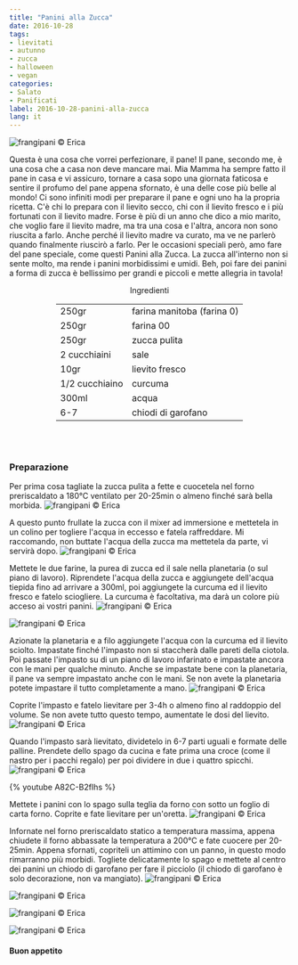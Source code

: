 ```yaml
---
title: "Panini alla Zucca"
date: 2016-10-28
tags:
- lievitati
- autunno
- zucca
- halloween
- vegan
categories:
- Salato
- Panificati
label: 2016-10-28-panini-alla-zucca
lang: it
---
```

![](header.jpg "frangipani © Erica")

Questa è una cosa che vorrei perfezionare, il pane! Il pane, secondo me, è una cosa che a casa non deve mancare mai. Mia Mamma ha sempre fatto il pane in casa e vi assicuro, tornare a casa sopo una giornata faticosa e sentire il profumo del pane appena sfornato, è una delle cose più belle al mondo! Ci sono infiniti modi per preparare il pane e ogni uno ha la propria ricetta. C'è chi lo prepara con il lievito secco, chi con il lievito fresco e i più fortunati con il lievito madre. Forse è più di un anno che dico a mio marito, che voglio fare il lievito madre, ma tra una cosa e l'altra, ancora non sono riuscita a farlo. Anche perché il lievito madre va curato, ma ve ne parlerò quando finalmente riuscirò a farlo. Per le occasioni speciali però, amo fare del pane speciale, come questi Panini alla Zucca. La zucca all'interno non si sente molto, ma rende i panini morbidissimi e umidi. Beh, poi fare dei panini a forma di zucca è bellissimo per grandi e piccoli e mette allegria in tavola!

<div id="wrapper" style="text-align: center">
  <div id="yourdiv" style="display: inline-block;">
    <div class="ingredients">
      <div class="ingredients-title">Ingredienti</div>
      <table>
        <tbody>
          <tr>
            <td>250gr</td>
            <td>farina manitoba (farina 0)</td>
          </tr>
          <tr>
            <td>250gr</td>
            <td>farina 00</td>
          </tr>
          <tr>
            <td>250gr</td>
            <td>zucca pulita</td>
          </tr>
          <tr>
            <td>2 cucchiaini</td>
            <td>sale</td>
          </tr>
          <tr>
            <td>10gr</td>
            <td>lievito fresco</td>
          </tr>
          <tr>
            <td>1/2 cucchiaino</td>
            <td>curcuma</td>
          </tr>
          <tr>
            <td>300ml</td>
            <td>acqua</td>
          </tr>
          <tr>
            <td>6-7</td>
            <td>chiodi di garofano</td>
          </tr>
        </tbody>
      </table>
      <br></br>
    </div>
  </div>
</div>


<h3>
  <font color="grey">
    <i class="fa-solid fa-gears"></i>
  </font> Preparazione
</h3>

Per prima cosa tagliate la zucca pulita a fette e cuocetela nel forno preriscaldato a 180°C ventilato per 20-25min o almeno finché sarà bella morbida.
![](zucca.jpg "frangipani © Erica")

A questo punto frullate la zucca con il mixer ad immersione e mettetela in un colino per togliere l'acqua in eccesso e fatela raffreddare. Mi raccomando, non buttate l'acqua della zucca ma mettetela da parte, vi servirà dopo.
![](purea.jpg "frangipani © Erica")

Mettete le due farine, la purea di zucca ed il sale nella planetaria (o sul piano di lavoro). Riprendete l'acqua della zucca e aggiungete dell'acqua tiepida fino ad arrivare a 300ml, poi aggiungete la curcuma ed il lievito fresco e fatelo sciogliere. La curcuma è facoltativa, ma darà un colore più acceso ai vostri panini.
![](farine.jpg "frangipani © Erica")

![](liquidi.jpg "frangipani © Erica")

Azionate la planetaria e a filo aggiungete l'acqua con la curcuma ed il lievito sciolto. Impastate finché l'impasto non si staccherà dalle pareti della ciotola. Poi passate l'impasto su di un piano di lavoro infarinato e impastate ancora con le mani per qualche minuto. Anche se impastate bene con la planetaria, il pane va sempre impastato anche con le mani. Se non avete la planetaria potete impastare il tutto completamente a mano.
![](impasto.jpg "frangipani © Erica")

Coprite l'impasto e fatelo lievitare per 3-4h o almeno fino al raddoppio del volume. Se non avete tutto questo tempo, aumentate le dosi del lievito.
![](impastolievitato.jpg "frangipani © Erica")

Quando l'impasto sarà lievitato, dividetelo in 6-7 parti uguali e formate delle palline. Prendete dello spago da cucina e fate prima una croce (come il nastro per i pacchi regalo) per poi dividere in due i quattro spicchi.
![](paninizucca.jpg "frangipani © Erica")

{% youtube A82C-B2fIhs %}

Mettete i panini con lo spago sulla teglia da forno con sotto un foglio di carta forno. Coprite e fate lievitare per un'oretta.
![](paninilievitati.jpg "frangipani © Erica")

Infornate nel forno preriscaldato statico a temperatura massima, appena chiudete il forno abbassate la temperatura a 200°C e fate cuocere per 20-25min. Appena sfornati, copriteli un attimino con un panno, in questo modo rimarranno più morbidi. Togliete delicatamente lo spago e mettete al centro dei panini un chiodo di garofano per fare il picciolo (il chiodo di garofano è solo decorazione, non va mangiato).
![](risultato1.jpg "frangipani © Erica")

![](risultato2.jpg "frangipani © Erica")

![](risultato3.jpg "frangipani © Erica")

![](risultato4.jpg "frangipani © Erica")


<h4>Buon appetito
  <font color="red">
    <i class="fa-regular fa-face-smile"></i>
  </font>
</h4>
